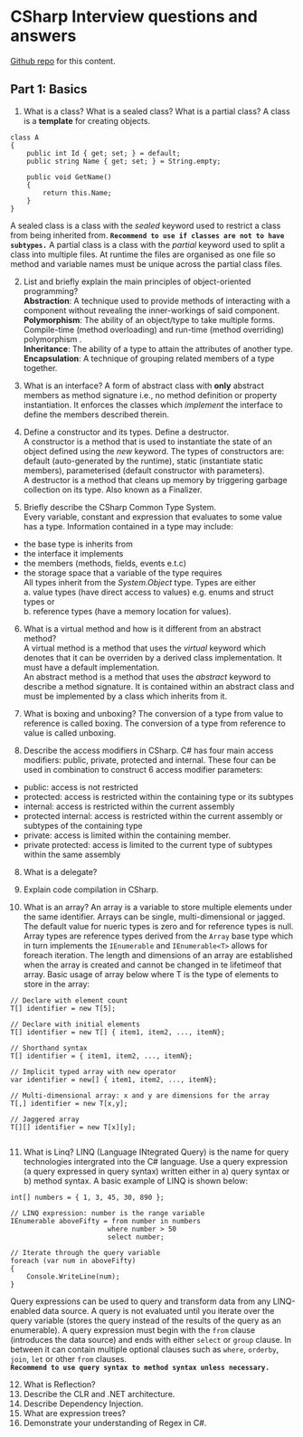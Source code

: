 # CSharp Interview questions and answers
[Github repo](https://github.com/tinasche/InterviewCS) for this content.
## Part 1: Basics

1. What is a class? What is a sealed class? What is a partial class?
A class is a **template** for creating objects.
```
class A 
{
    public int Id { get; set; } = default;
    public string Name { get; set; } = String.empty;

    public void GetName()
    {
        return this.Name;
    }
}
```
A sealed class is a class with the *sealed* keyword used to restrict a class from being inherited from. __`Recommend to use if classes are not to have subtypes.`__
A partial class is a class with the *partial* keyword used to split a class into multiple files. At runtime the files are organised as one file so method and variable names must be unique across the partial class files.

2. List and briefly explain the main principles of object-oriented programming?
<br/>**Abstraction**: A technique used to provide methods of interacting with a component without revealing the inner-workings of said component. 
<br/>**Polymorphism**: The ability of an object/type to take multiple forms. Compile-time (method overloading) and run-time (method overriding) polymorphism .
<br/>**Inheritance**: The ability of a type to attain the attributes of another type. 
<br/>**Encapsulation**: A technique of grouping related members of a type together.

3. What is an interface? A form of abstract class with **only** abstract members as method signature i.e., no method definition or property instantiation. It enforces the classes which *implement* the interface to define the members described therein.

4. Define a constructor and its types. Define a destructor.
<br/>A constructor is a method that is used to instantiate the state of an object defined using the *new* keyword. The types of constructors are: default (auto-generated by the runtime), static (instantiate static members), parameterised (default constructor with parameters).
<br/>A destructor is a method that cleans up memory by triggering garbage collection on its type. Also known as a Finalizer.

5. Briefly describe the CSharp Common Type System.
<br/>Every variable, constant and expression that evaluates to some value has a type. Information contained in a type may include:
- the base type is inherits from
- the interface it implements
- the members (methods, fields, events e.t.c)
- the storage space that a variable of the type requires
<br/>All types inherit from the *System.Object* type. Types are either 
<br/>a. value types (have direct access to values) e.g. enums and struct types or 
<br/>b. reference types (have a memory location for values).  

6. What is a virtual method and how is it different from an abstract method?
<br/>A virtual method is a method that uses the *virtual* keyword which denotes that it can be overriden by a derived class implementation. It must have a default implementation.
<br/>An abstract method is a method that uses the *abstract* keyword to describe a method signature. It is contained within an abstract class and must be implemented by a class which inherits from it.

7. What is boxing and unboxing? The conversion of a type from value to reference is called boxing. The conversion of a type from reference to value is called unboxing. 


9. Describe the access modifiers in CSharp.
C# has four main access modifiers: public, private, protected and internal. These four can be used in combination to construct 6 access modifier parameters:
- public: access is not restricted
- protected: access is restricted within the containing type or its subtypes 
- internal: access is restricted within the current assembly
- protected internal: access is restricted within the current assembly or subtypes of the containing type
- private: access is limited within the containing member.
- private protected: access is limited to the current type of subtypes within the same assembly

8. What is a delegate?

9. Explain code compilation in CSharp.
10. What is an array?
An array is a variable to store multiple elements under the same identifier. Arrays can be single, multi-dimensional or jagged. The default value for nueric types is zero and for reference types is null. Array types are reference types derived from the `Array` base type which in turn implements the `IEnumerable` and `IEnumerable<T>` allows for foreach iteration. The length and dimensions of an array are established when the array is created and cannot be changed in te lifetimeof that array. Basic usage of array below where T is the type of  elements to store in the array:
```
// Declare with element count
T[] identifier = new T[5];

// Declare with initial elements
T[] identifier = new T[] { item1, item2, ..., itemN};

// Shorthand syntax
T[] identifier = { item1, item2, ..., itemN};

// Implicit typed array with new operator
var identifier = new[] { item1, item2, ..., itemN};

// Multi-dimensional array: x and y are dimensions for the array
T[,] identifier = new T[x,y];

// Jaggered array
T[][] identifier = new T[x][y];


```
11. What is Linq?
LINQ (Language INtegrated Query) is the name for query technologies intergrated into the C# language. Use a query expression (a query expressed in query syntax) written either in a) query syntax or b) method syntax. A basic example of LINQ is shown below:
```
int[] numbers = { 1, 3, 45, 30, 890 };

// LINQ expression: number is the range variable
IEnumerable aboveFifty = from number in numbers
                        where number > 50
                        select number;

// Iterate through the query variable
foreach (var num in aboveFifty)
{
    Console.WriteLine(num);
}
```
Query expressions can be used to query and transform data from any LINQ-enabled data source. A query is not evaluated until you iterate over the query variable (stores the query instead of the results of the query as an enumerable). A query expression must begin with the `from` clause (introduces the data source) and ends with either `select` or `group` clause. In between it can contain multiple optional clauses such as `where`, `orderby`, `join`, `let` or other `from` clauses.  
__`Recommend to use query syntax to method syntax unless necessary.`__

12. What is Reflection?
13. Describe the CLR and .NET architecture.
14. Describe Dependency Injection.
15. What are expression trees?
16. Demonstrate your understanding of Regex in C#.
